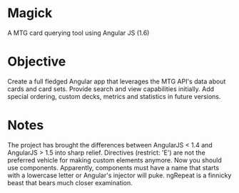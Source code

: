 # Magick
A MTG card querying tool using Angular JS (1.6)

# Objective
Create a full fledged Angular app that leverages the MTG API's data about cards and
card sets. Provide search and view capabilities initially. Add special ordering, custom
decks, metrics and statistics in future versions.

# Notes
The project has brought the differences between AngularJS < 1.4 and AngularJS > 1.5 into
sharp relief. Directives (restrict: 'E') are not the preferred vehicle for making custom
elements anymore. Now you should use components. Apparently, components must have a name
that starts with a lowercase letter or Angular's injector will puke. ngRepeat is a finnicky
beast that bears much closer examination.

